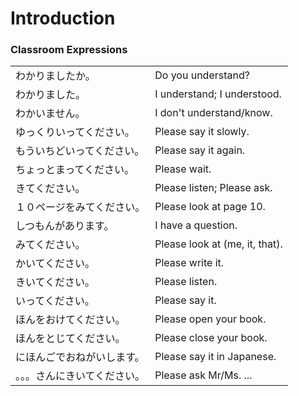 # Introduction

### Classroom Expressions

|                              |                                |
| ---------------------------- | ------------------------------ |
| わかりましたか。             | Do you understand?             |
| わかりました。               | I understand; I understood.    |
| わかいません。               | I don't understand/know.       |
| ゆっくりいってください。     | Please say it slowly.          |
| もういちどいってください。   | Please say it again.           |
| ちょっとまってください。     | Please wait.                   |
| きてください。               | Please listen; Please ask.     |
| １０ページをみてください。   | Please look at page 10.        |
| しつもんがあります。         | I have a question.             |
| みてください。               | Please look at (me, it, that). |
| かいてください。             | Please write it.               |
| きいてください。             | Please listen.                 |
| いってください。             | Please say it.                 |
| ほんをおけてください。       | Please open your book.         |
| ほんをとじてください。       | Please close your book.        |
| にほんごでおねがいします。   | Please say it in Japanese.     |
| 。。。さんにきいてください。 | Please ask Mr/Ms. ...          |